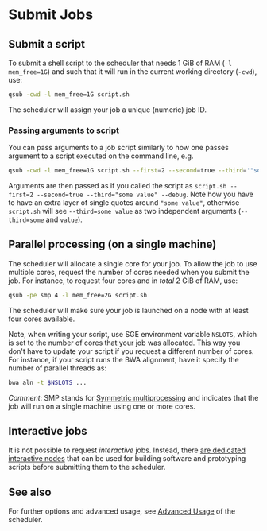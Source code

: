 # Submit Jobs

## Submit a script

To submit a shell script to the scheduler that needs 1 GiB of RAM (`-l mem_free=1G`) and such that it will run in the current working directory (`-cwd`), use:
```sh
qsub -cwd -l mem_free=1G script.sh
```
The scheduler will assign your job a unique (numeric) job ID.



### Passing arguments to script

You can pass arguments to a job script similarly to how one passes argument to a script executed on the command line, e.g.
```sh
qsub -cwd -l mem_free=1G script.sh --first=2 --second=true --third='"some value"' --debug
```
Arguments are then passed as if you called the script as `script.sh --first=2 --second=true --third="some value" --debug`.  Note how you have to have an extra layer of single quotes around `"some value"`, otherwise `script.sh` will see `--third=some value` as two independent arguments (`--third=some` and `value`).



## Parallel processing (on a single machine)

The scheduler will allocate a single core for your job.  To allow the job to use multiple cores, request the number of cores needed when you submit the job.  For instance, to request four cores and in _total_ 2 GiB of RAM, use:
```sh
qsub -pe smp 4 -l mem_free=2G script.sh
```
The scheduler will make sure your job is launched on a node with at least four cores available.

Note, when writing your script, use SGE environment variable `NSLOTS`, which is set to the number of cores that your job was allocated.  This way you don't have to update your script if you request a different number of cores.  For instance, if your script runs the BWA alignment, have it specify the number of parallel threads as:
```sh
bwa aln -t $NSLOTS ...
```

_Comment_: SMP stands for [Symmetric multiprocessing](https://en.wikipedia.org/wiki/Symmetric_multiprocessing) and indicates that the job will run on a single machine using one or more cores.



## Interactive jobs

It is not possible to request _interactive_ jobs.  Instead, there [are dedicated interactive nodes](https://github.com/UCSF-HPC/wynton/wiki/Todo) that can be used for building software and prototyping scripts before submitting them to the scheduler.


## See also

For further options and advanced usage, see [Advanced Usage](advanced-usage.html) of the scheduler.
